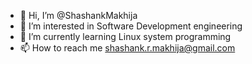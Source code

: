 - 👋 Hi, I’m @ShashankMakhija
- 👀 I’m interested in Software Development engineering
- 🌱 I’m currently learning Linux system programming
- 📫 How to reach me shashank.r.makhija@gmail.com

<!---
ShashankMakhija/ShashankMakhija is a ✨ special ✨ repository because its `README.md` (this file) appears on your GitHub profile.
You can click the Preview link to take a look at your changes.
--->

